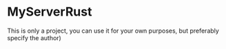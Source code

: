 # MyServerRust
This is only a project, you can use it for your own purposes, but preferably specify the author)
